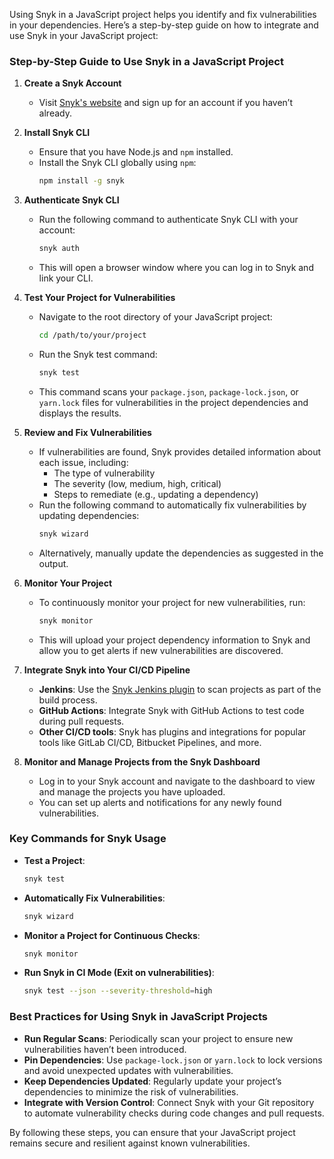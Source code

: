 Using Snyk in a JavaScript project helps you identify and fix vulnerabilities in your dependencies. Here’s a step-by-step guide on how to integrate and use Snyk in your JavaScript project:

### Step-by-Step Guide to Use Snyk in a JavaScript Project

1. **Create a Snyk Account**
   - Visit [Snyk's website](https://snyk.io) and sign up for an account if you haven’t already.

2. **Install Snyk CLI**
   - Ensure that you have Node.js and `npm` installed.
   - Install the Snyk CLI globally using `npm`:
     ```bash
     npm install -g snyk
     ```

3. **Authenticate Snyk CLI**
   - Run the following command to authenticate Snyk CLI with your account:
     ```bash
     snyk auth
     ```
   - This will open a browser window where you can log in to Snyk and link your CLI.

4. **Test Your Project for Vulnerabilities**
   - Navigate to the root directory of your JavaScript project:
     ```bash
     cd /path/to/your/project
     ```
   - Run the Snyk test command:
     ```bash
     snyk test
     ```
   - This command scans your `package.json`, `package-lock.json`, or `yarn.lock` files for vulnerabilities in the project dependencies and displays the results.

5. **Review and Fix Vulnerabilities**
   - If vulnerabilities are found, Snyk provides detailed information about each issue, including:
     - The type of vulnerability
     - The severity (low, medium, high, critical)
     - Steps to remediate (e.g., updating a dependency)
   - Run the following command to automatically fix vulnerabilities by updating dependencies:
     ```bash
     snyk wizard
     ```
   - Alternatively, manually update the dependencies as suggested in the output.

6. **Monitor Your Project**
   - To continuously monitor your project for new vulnerabilities, run:
     ```bash
     snyk monitor
     ```
   - This will upload your project dependency information to Snyk and allow you to get alerts if new vulnerabilities are discovered.

7. **Integrate Snyk into Your CI/CD Pipeline**
   - **Jenkins**: Use the [Snyk Jenkins plugin](https://snyk.io/docs/integrations/ci-cd/jenkins/) to scan projects as part of the build process.
   - **GitHub Actions**: Integrate Snyk with GitHub Actions to test code during pull requests.
   - **Other CI/CD tools**: Snyk has plugins and integrations for popular tools like GitLab CI/CD, Bitbucket Pipelines, and more.

8. **Monitor and Manage Projects from the Snyk Dashboard**
   - Log in to your Snyk account and navigate to the dashboard to view and manage the projects you have uploaded.
   - You can set up alerts and notifications for any newly found vulnerabilities.

### Key Commands for Snyk Usage

- **Test a Project**:
  ```bash
  snyk test
  ```

- **Automatically Fix Vulnerabilities**:
  ```bash
  snyk wizard
  ```

- **Monitor a Project for Continuous Checks**:
  ```bash
  snyk monitor
  ```

- **Run Snyk in CI Mode (Exit on vulnerabilities)**:
  ```bash
  snyk test --json --severity-threshold=high
  ```

### Best Practices for Using Snyk in JavaScript Projects

- **Run Regular Scans**: Periodically scan your project to ensure new vulnerabilities haven’t been introduced.
- **Pin Dependencies**: Use `package-lock.json` or `yarn.lock` to lock versions and avoid unexpected updates with vulnerabilities.
- **Keep Dependencies Updated**: Regularly update your project’s dependencies to minimize the risk of vulnerabilities.
- **Integrate with Version Control**: Connect Snyk with your Git repository to automate vulnerability checks during code changes and pull requests.

By following these steps, you can ensure that your JavaScript project remains secure and resilient against known vulnerabilities.
